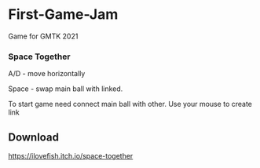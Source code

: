 # First-Game-Jam
Game for GMTK 2021

### Space Together
A/D - move horizontally

Space - swap main ball with linked.

To start game need connect main ball with other. Use your mouse to create link

## Download 
https://ilovefish.itch.io/space-together
